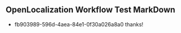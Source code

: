 ## OpenLocalization Workflow Test MarkDown
* fb903989-596d-4aea-84e1-0f30a026a8a0 
thanks!<!--HONumber=Mar16_HO1-->
